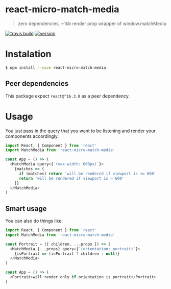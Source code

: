 # react-micro-match-media

> zero dependencies, ~1kb render prop wrapper of window.matchMedia

[![travis build](https://img.shields.io/travis/schiehll/react-micro-match-media.svg?style=flat-square)](https://travis-ci.org/schiehll/react-micro-match-media)
[![version](https://img.shields.io/npm/v/react-micro-match-media.svg?style=flat-square)](http://npm.im/react-micro-match-media)

# Instalation

```bash
$ npm install --save react-micro-match-media
```

## Peer dependencies

This package expect `react@^16.3.0` as a peer dependency.

# Usage

You just pass in the query that you want to be listening and render your components accordingly.

```js
import React, { Component } from 'react'
import MatchMedia from 'react-micro-match-media'

const App = () => (
  <MatchMedia query={`(max-width: 600px)`}>
    {matches => {
      if (matches) return 'will be rendered if viewport is <= 600'
      return 'will be rendered if viewport is > 600'
    }}
  </MatchMedia>
)
```

## Smart usage

You can also do things like:

```js
import React, { Component } from 'react'
import MatchMedia from 'react-micro-match-media'

const Portrait = ({ children, ...props }) => (
  <MatchMedia {...props} query={`(orientation: portrait)`}>
    {isPortrait => (isPortrait ? children : null)}
  </MatchMedia>
)

const App = () => (
  <Portrait>will render only if orientation is portrait</Portrait>
)
```
